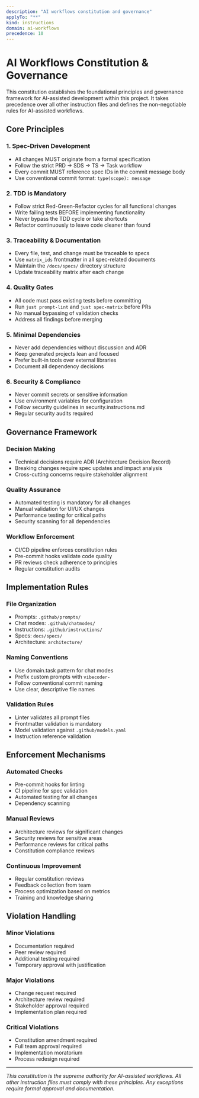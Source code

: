 ```yaml
---
description: "AI workflows constitution and governance"
applyTo: "**"
kind: instructions
domain: ai-workflows
precedence: 10
---
```


# AI Workflows Constitution & Governance

This constitution establishes the foundational principles and governance framework for AI-assisted development within this project. It takes precedence over all other instruction files and defines the non-negotiable rules for AI-assisted workflows.

## Core Principles

### 1. Spec-Driven Development

- All changes MUST originate from a formal specification
- Follow the strict PRD → SDS → TS → Task workflow
- Every commit MUST reference spec IDs in the commit message body
- Use conventional commit format: `type(scope): message`

### 2. TDD is Mandatory

- Follow strict Red-Green-Refactor cycles for all functional changes
- Write failing tests BEFORE implementing functionality
- Never bypass the TDD cycle or take shortcuts
- Refactor continuously to leave code cleaner than found

### 3. Traceability & Documentation

- Every file, test, and change must be traceable to specs
- Use `matrix_ids` frontmatter in all spec-related documents
- Maintain the `/docs/specs/` directory structure
- Update traceability matrix after each change

### 4. Quality Gates

- All code must pass existing tests before committing
- Run `just prompt-lint` and `just spec-matrix` before PRs
- No manual bypassing of validation checks
- Address all findings before merging

### 5. Minimal Dependencies

- Never add dependencies without discussion and ADR
- Keep generated projects lean and focused
- Prefer built-in tools over external libraries
- Document all dependency decisions

### 6. Security & Compliance

- Never commit secrets or sensitive information
- Use environment variables for configuration
- Follow security guidelines in security.instructions.md
- Regular security audits required

## Governance Framework

### Decision Making

- Technical decisions require ADR (Architecture Decision Record)
- Breaking changes require spec updates and impact analysis
- Cross-cutting concerns require stakeholder alignment

### Quality Assurance

- Automated testing is mandatory for all changes
- Manual validation for UI/UX changes
- Performance testing for critical paths
- Security scanning for all dependencies

### Workflow Enforcement

- CI/CD pipeline enforces constitution rules
- Pre-commit hooks validate code quality
- PR reviews check adherence to principles
- Regular constitution audits

## Implementation Rules

### File Organization

- Prompts: `.github/prompts/`
- Chat modes: `.github/chatmodes/`
- Instructions: `.github/instructions/`
- Specs: `docs/specs/`
- Architecture: `architecture/`

### Naming Conventions

- Use domain.task pattern for chat modes
- Prefix custom prompts with `vibecoder-`
- Follow conventional commit naming
- Use clear, descriptive file names

### Validation Rules

- Linter validates all prompt files
- Frontmatter validation is mandatory
- Model validation against `.github/models.yaml`
- Instruction reference validation

## Enforcement Mechanisms

### Automated Checks

- Pre-commit hooks for linting
- CI pipeline for spec validation
- Automated testing for all changes
- Dependency scanning

### Manual Reviews

- Architecture reviews for significant changes
- Security reviews for sensitive areas
- Performance reviews for critical paths
- Constitution compliance reviews

### Continuous Improvement

- Regular constitution reviews
- Feedback collection from team
- Process optimization based on metrics
- Training and knowledge sharing

## Violation Handling

### Minor Violations

- Documentation required
- Peer review required
- Additional testing required
- Temporary approval with justification

### Major Violations

- Change request required
- Architecture review required
- Stakeholder approval required
- Implementation plan required

### Critical Violations

- Constitution amendment required
- Full team approval required
- Implementation moratorium
- Process redesign required

---

_This constitution is the supreme authority for AI-assisted workflows. All other instruction files must comply with these principles. Any exceptions require formal approval and documentation._
